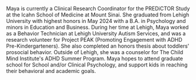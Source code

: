 Maya is currently a Clinical Research Coordinator for the PREDiCTOR Study at the Icahn School of Medicine at Mount Sinai. She graduated from Lehigh University with highest honors in May 2024 with a B.A. in Psychology and minors in Education and Business. During her time at Lehigh, Maya worked as a Behavior Technician at Lehigh University Autism Services, and was a research volunteer for Project PEAK (Promoting Engagement with ADHD Pre-Kindergarteners). She also completed an honors thesis about toddlers' prosocial behavior. Outside of Lehigh, she was a counselor for The Child Mind Institute's ADHD Summer Program. 
Maya hopes to attend graduate school for School and/or Clinical Psychology, and support kids in reaching their behavioral and academic goals.  
